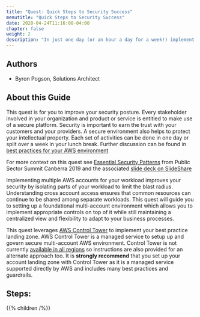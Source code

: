 ```yaml
---
title: "Quest: Quick Steps to Security Success"
menutitle: "Quick Steps to Security Success"
date: 2020-04-24T11:16:08-04:00
chapter: false
weight: 2
description: "In just one day (or an hour a day for a week!) implement some foundational security controls to immediately improve your security posture."
---
```

## Authors
* Byron Pogson, Solutions Architect

## About this Guide

This quest is for you to improve your security posture. Every stakeholder involved in your organization and product or service is entitled to make use of a secure platform. Security is important to earn the trust with your customers and your providers. A secure environment also helps to protect your intellectual property. Each set of activities can be done in one day or split over a week in your lunch break. Further discussion can be found in [best practices for your AWS environment](https://aws.amazon.com/organizations/getting-started/best-practices/)

For more context on this quest see [Essential Security Patterns](https://www.youtube.com/watch?v=ScwoR73yr_c) from Public Sector Summit Canberra 2019 and the associated [slide deck on SlideShare](https://www.slideshare.net/AmazonWebServices/essential-security-patterns)

Implementing multiple AWS accounts for your workload improves your security by isolating parts of your workload to limit the blast radius. Understanding cross account access ensures that common resources can continue to be shared among separate workloads. This quest will guide you to setting up a foundational multi-account environment which allows you to implement appropriate controls on top of it while still maintaining a centralized view and flexibility to adapt to your business processes.

This quest leverages [AWS Control Tower](https://aws.amazon.com/controltower/) to implement your best practice landing zone. AWS Control Tower is a managed service to setup up and govern secure multi-account AWS environment. Control Tower is not currently [available in all regions](https://aws.amazon.com/about-aws/global-infrastructure/regional-product-services/) so instructions are also provided for an alternate approach too. It is **strongly recommend** that you set up your account landing zone with Control Tower as it is a managed service supported directly by AWS and includes many best practices and guardrails.


## Steps:
{{% children /%}}
